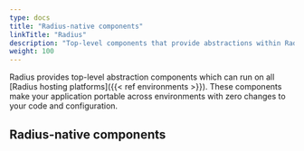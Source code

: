 ```yaml
---
type: docs
title: "Radius-native components"
linkTitle: "Radius"
description: "Top-level components that provide abstractions within Radius"
weight: 100
---
```


Radius provides top-level abstraction components which can run on all [Radius hosting platforms]({{< ref environments >}}). These components make your application portable across environments with zero changes to your code and configuration.

## Radius-native components

